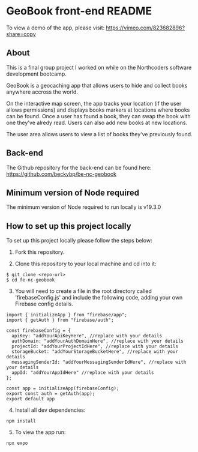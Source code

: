 # GeoBook front-end README

To view a demo of the app, please visit: https://vimeo.com/823682896?share=copy

## About

This is a final group project I worked on while on the Northcoders software development bootcamp.

GeoBook is a geocaching app that allows users to hide and collect books anywhere accross the world.

On the interactive map screen, the app tracks your location (if the user allows permissions) and displays books markers at locations where books can be found. Once a user has found a book, they can swap the book with one they've alredy read. Users can also add new books at new locations.

The user area allows users to view a list of books they've previously found.

## Back-end

The Github repository for the back-end can be found here: https://github.com/beckybp/be-nc-geobook

## Minimum version of Node required

The minimum version of Node required to run locally is v19.3.0

## How to set up this project locally

To set up this project locally please follow the steps below:

1. Fork this repository.

2. Clone this repository to your local machine and cd into it:
```
$ git clone <repo-url>
$ cd fe-nc-geobook
```
3. You will need to create a file in the root directory called 'firebaseConfig.js' and include the following code, adding your own Firebase config details.
```
import { initializeApp } from "firebase/app";
import { getAuth } from "firebase/auth";

const firebaseConfig = {
  apiKey: "addYourApiKeyHere", //replace with your details
  authDomain: "addYourAuthDomainHere", //replace with your details
  projectId: "addYourProjectIdHere", //replace with your details
  storageBucket: "addYourStorageBucketHere", //replace with your details
  messagingSenderId: "addYourMessagingSenderIdHere", //replace with your details
  appId: "addYourAppIdHere" //replace with your details
};

const app = initializeApp(firebaseConfig);
export const auth = getAuth(app);
export default app
```

4. Install all dev dependencies:
```
npm install
```

5. To view the app run:
```
npx expo
```

